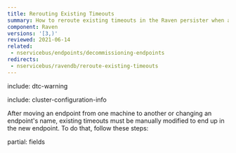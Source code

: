 ```yaml
---
title: Rerouting Existing Timeouts
summary: How to reroute existing timeouts in the Raven persister when an endpoint is moved
component: Raven
versions: '[3,)'
reviewed: 2021-06-14
related:
 - nservicebus/endpoints/decommissioning-endpoints
redirects:
 - nservicebus/ravendb/reroute-existing-timeouts
---
```


include: dtc-warning

include: cluster-configuration-info

After moving an endpoint from one machine to another or changing an endpoint's name, existing timeouts must be manually modified to end up in the new endpoint. To do that, follow these steps:

partial: fields
